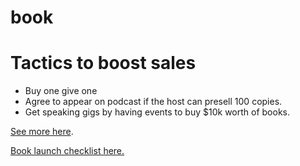 # book

# Tactics to boost sales

- Buy one give one
- Agree to appear on podcast if the host can presell 100 copies.
- Get speaking gigs by having events to buy $10k worth of books.

[See more here](https://docs.google.com/document/d/1ayqOMGGRr33y4LStjUjwduGoVcCx5kYkWlJouDBAHX8).

[Book launch checklist here.](https://scribemedia.com/book-launch-checklist/)
